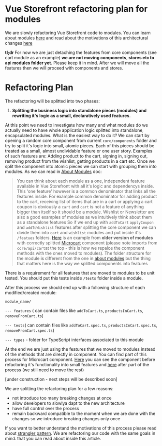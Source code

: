 # Vue Storefront refactoring plan for modules

We are slowly refactoring Vue Storefront code to modules. You can learn about modules [here](https://github.com/DivanteLtd/vue-storefront/blob/master/doc/api-modules/about-modules.md) and read about the motivations of this architectural changes [here](https://github.com/DivanteLtd/vue-storefront/blob/master/doc/api-modules/about-modules.md#motivation)

**tl;dr** For now we are just detaching the features from core components (see cart module as an example) **we are not moving components, stores etc to api modules folder yet**. Please keep it in mind. After we will move all the features then we will proceed with components and stores.

# Refactoring Plan
The refactoring will be splitted into two phases:

1. **Splitting the business logic into standalone pieces (modules) and rewriting it's logic as a small, declaratively used features.**

At this point we need to investigate how many and what modules do we actually need to have whole application logic splitted into standalone, encapsulated modules. What is the easiest way to do it? We can start by opening a random core component from current `core/components` folder and try to split it's logic into small, atomic pieces. Each of this pieces should be treated as a small, almost undividable feature or one user story. Examples of such features are: Adding product to the cart, signing in, signing out, removing product from the wishlist, getting products in a cart etc. Once we split the component into atomic pieces we can start with grouping them into modules. As we can read in [About Modules](https://github.com/DivanteLtd/vue-storefront/blob/master/doc/api-modules/about-modules.md) doc:
> You can think about each module as a one, independent feature available in Vue Storefront with all it's logic and dependencys inside. This 'one feature' however is a common denominator that links all the features inside. For example common denominator for adding product to the cart, receiving list of items that are in a cart or applying a cart coupon is obviously a `cart` and `cart` is not a feature of anything bigger than itself so it should be a module. Wishlist or Newsletter are also a good examples of modules as we intuitively think about them as a standalone features
So if we end up with `addToCart` `applyCoupon` and `addToWishlist` features after splitting the core component we can divide them into `cart` and `wishlist` modules and put inside it's `/featues` folders. [Here](https://github.com/DivanteLtd/vue-storefront/tree/66b8ed3eff5080b4efa540cc6effb4e5395598fd/core/api/cart) is an example from **older version of modules** with correctly splitted [Microcart](https://github.com/DivanteLtd/vue-storefront/blob/66b8ed3eff5080b4efa540cc6effb4e5395598fd/core/components/blocks/Microcart/Microcart.js) component (please note imports from `core/api/cart`at the top - this is how we repalce the component methods with the ones moved to modules). The folder structure for the module is different from the one in [about modules](https://github.com/DivanteLtd/vue-storefront/blob/master/doc/api-modules/about-modules.md) but the thing that matters here is the way we splitted components into features

There is a requirement for all features that are moved to modules to be unit tested. You should put this tests inside `/tests` folder inside a module.

After this process we should end up with a following structure of each modified/created module:

 `module_name/`
 
 `--- features` ( can contain files like  `addToCart.ts`, `productsInCart.ts`, `removeFromCart.ts`)
 
 `--- tests`( can contain files like  `addToCart.spec.ts`, `productsInCart.spec.ts`, `removeFromCart.spec.ts`)
 
 `--- types` - folder for TypeScript interfaces associated to this module

At the end we are just using the features that we moved to modules instead of the methods that are directly in component. You can find part of this process for Microcart component. [Here](https://github.com/DivanteLtd/vue-storefront/blob/3a104223416bfe65aa72628844fa94188d6f3cda/core/components/blocks/Microcart/Microcart.js) you can see the component before refactoring it's functionality into small features and [here](https://github.com/DivanteLtd/vue-storefront/blob/66b8ed3eff5080b4efa540cc6effb4e5395598fd/core/components/blocks/Microcart/Microcart.js) after part of the process (we still need to move the rest)

[under construction - next steps will be described soon]

We are splitting the refactoring plan for a few reasons:
- not introduce too many breaking changes at once
- allow developers to slowlya dapt to the new architecture
- have full control over the process 
- remain backward compatible to the moment when we are done with the changes so we introduce breaking changes only once

If you want to better understand the motivations of this process please read about [strangler pattern](https://medium.com/@piotrkarwatka/progressive-web-app-strategies-strangler-pattern-493ce61d4641). We are refactoring our code with the same goals in mind. that you can read about inside this article.
